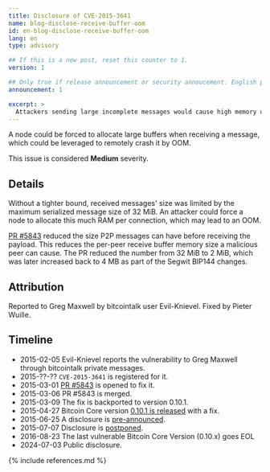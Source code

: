 ```yaml
---
title: Disclosure of CVE-2015-3641
name: blog-disclose-receive-buffer-oom
id: en-blog-disclose-receive-buffer-oom
lang: en
type: advisory

## If this is a new post, reset this counter to 1.
version: 1

## Only true if release announcement or security annoucement. English posts only
announcement: 1

excerpt: >
  Attackers sending large incomplete messages would cause high memory usage. A fix was released on April 27th, 2015 in Bitcoin Core 0.10.1.
---
```


A node could be forced to allocate large buffers when receiving a message, which could be leveraged to remotely crash it by OOM.

This issue is considered **Medium** severity.

## Details

Without a tighter bound, received messages' size was limited by the maximum serialized message size
of 32 MiB. An attacker could force a node to allocate this much RAM per connection, which may lead
to an OOM.

[PR #5843](https://github.com/bitcoin/bitcoin/pull/5843) reduced the size P2P messages can have
before receiving the payload. This reduces the per-peer receive buffer memory size a malicious peer
can cause. The PR reduced the number from 32 MiB to 2 MiB, which was later increased back to 4 MB as
part of the Segwit BIP144 changes.

## Attribution

Reported to Greg Maxwell by bitcointalk user Evil-Knievel. Fixed by Pieter Wuille.

## Timeline

- 2015-02-05 Evil-Knievel reports the vulnerability to Greg Maxwell through bitcointalk private messages.
- 2015-??-?? `CVE-2015-3641` is registered for it.
- 2015-03-01 [PR #5843](https://github.com/bitcoin/bitcoin/pull/5843) is opened to fix it.
- 2015-03-06 PR #5843 is merged.
- 2015-03-09 The fix is backported to version 0.10.1.
- 2015-04-27 Bitcoin Core version [0.10.1 is released](https://lists.linuxfoundation.org/pipermail/bitcoin-dev/2015-April/007828.html) with a fix.
- 2015-06-25 A disclosure is [pre-announced](https://lists.linuxfoundation.org/pipermail/bitcoin-dev/2015-June/009135.html).
- 2015-07-07 Disclosure is [postponed](https://lists.linuxfoundation.org/pipermail/bitcoin-dev/2015-July/009362.html).
- 2016-08-23 The last vulnerable Bitcoin Core Version (0.10.x) goes EOL
- 2024-07-03 Public disclosure.

{% include references.md %}
